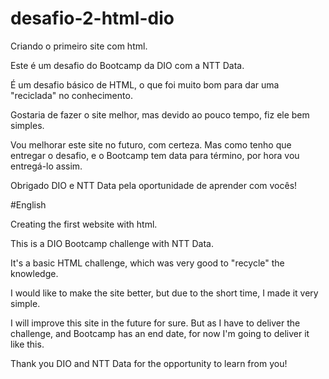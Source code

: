 # desafio-2-html-dio

Criando o primeiro site com html.

Este é um desafio do Bootcamp da DIO com a NTT Data.

É um desafio básico de HTML, o que foi muito bom para dar uma "reciclada" no conhecimento.

Gostaria de fazer o site melhor, mas devido ao pouco tempo, fiz ele bem simples.

Vou melhorar este site no futuro, com certeza. Mas como tenho que entregar o desafio, e o Bootcamp tem data para término, por hora vou entregá-lo assim.

Obrigado DIO e NTT Data pela oportunidade de aprender com vocês!


#English

Creating the first website with html.

This is a DIO Bootcamp challenge with NTT Data.

It's a basic HTML challenge, which was very good to "recycle" the knowledge.

I would like to make the site better, but due to the short time, I made it very simple.

I will improve this site in the future for sure. But as I have to deliver the challenge, and Bootcamp has an end date, for now I'm going to deliver it like this.

Thank you DIO and NTT Data for the opportunity to learn from you!
